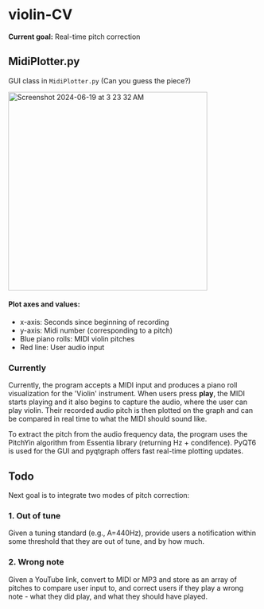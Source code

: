 # violin-CV

**Current goal:** Real-time pitch correction

## MidiPlotter.py

GUI class in `MidiPlotter.py` (Can you guess the piece?)

<img width="400" alt="Screenshot 2024-06-19 at 3 23 32 AM" src="https://github.com/hyuncat/violin-CV/assets/114366569/9ff7ffa6-a111-4ffe-8cc2-725f2f5f8245">

#### Plot axes and values:
- x-axis: Seconds since beginning of recording
- y-axis: Midi number (corresponding to a pitch)
- Blue piano rolls: MIDI violin pitches
- Red line: User audio input

### Currently

Currently, the program accepts a MIDI input and produces a piano roll visualization for the 'Violin' instrument. When users press **play**, the MIDI starts playing and it also begins to capture the audio, where the user can play violin. Their recorded audio pitch is then plotted on the graph and can be compared in real time to what the MIDI should sound like.

To extract the pitch from the audio frequency data, the program uses the PitchYin algorithm from Essentia library (returning Hz + condifence). PyQT6 is used for the GUI and pyqtgraph offers fast real-time plotting updates.


## Todo

Next goal is to integrate two modes of pitch correction:

### 1. Out of tune

Given a tuning standard (e.g., A=440Hz), provide users a notification within some threshold that they are out of tune, and by how much.

### 2. Wrong note

Given a YouTube link, convert to MIDI or MP3 and store as an array of pitches to compare user input to, and correct users if they play a wrong note - what they did play, and what they should have played.
